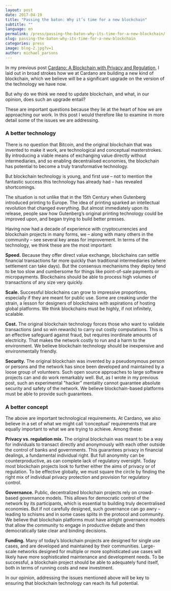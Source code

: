 ```yaml
---
layout: post
date: 2017-04-19
title: "Passing the baton: Why it’s time for a new blockchain"
subtitle: ""
language: en
permalink: /press/passing-the-baton-why-its-time-for-a-new-blockchain/
slug: passing-the-baton-why-its-time-for-a-new-blockchain
categories: press
image: blog-2.jpg?v=1
author: michael_parsons
---
```


In my previous post [Cardano: A Blockchain with Privacy and Regulation](/press/cardano-a-blockchain-with-privacy-and-regulation/), I laid out in broad strokes how we at Cardano are building a new kind of blockchain, which we believe will be a significant upgrade on the version of the technology we have now.

But why do we think we need to update blockchain, and what, in our opinion, does such an upgrade entail?

These are important questions because they lie at the heart of how we are approaching our work<!--break-->. In this post I would therefore like to examine in more detail some of the issues we are addressing.

### A better technology

There is no question that Bitcoin, and the original blockchain that was invented to make it work, are technological and conceptual masterstrokes. By introducing a viable means of exchanging value directly without intermediaries, and so enabling decentralised economies, the blockchain has potential to become a truly transformative technology.

But blockchain technology is young, and first use – not to mention the fantastic success this technology has already had – has revealed shortcomings.

The situation is not unlike that in the 15th Century when Gutenberg introduced printing to Europe. The idea of printing sparked an intellectual revolution that changed everything. But almost immediately upon its release, people saw how Gutenberg’s original printing technology could be improved upon, and began trying to build better presses.

Having now had a decade of experience with cryptocurrencies and blockchain projects in many forms, we – along with many others in the community – see several key areas for improvement. In terms of the technology, we think these are the most important:

**Speed.** Because they offer direct value exchange, blockchains can settle financial transactions far more quickly than traditional intermediaries (where settlement can take days). But the consensus mechanisms they deploy tend to be too slow and cumbersome for things like point-of-sale payments or micropayments. Blockchains should be able to process high volumes of transactions of any size very quickly.

**Scale.** Successful blockchains can grow to impressive proportions, especially if they are meant for public use. Some are creaking under the strain, a lesson for designers of blockchains with aspirations of hosting global platforms. We think blockchains must be highly, if not infinitely, scalable.

**Cost.** The original blockchain technology forces those who want to validate transactions (and so win rewards) to carry out costly computations. This is an effective safeguard against fraud, but requires inordinate amounts of electricity. That makes the network costly to run and a harm to the environment. We believe blockchain technology should be inexpensive and environmentally friendly.

**Security.** The original blockchain was invented by a pseudonymous person or persons and the network has since been developed and maintained by a loose group of volunteers. Such open source approaches to large software projects can and do work remarkably well. But, as I wrote in my previous post, such an experimental "hacker" mentality cannot guarantee absolute security and safety of the network. We believe blockchain-based platforms must be able to provide such guarantees.

### A better concept

The above are important technological requirements. At Cardano, we also believe in a set of what we might call ‘conceptual’ requirements that are equally important to what we are trying to achieve. Among these:

**Privacy vs. regulation mix.** The original blockchain was meant to be a way for individuals to transact directly and anonymously with each other outside the control of banks and governments. This guarantees privacy in financial dealings, a fundamental individual right. But full anonymity can be counterproductive, as can complete lack of regulatory oversight. Today most blockchain projects look to further either the aims of privacy or of regulation. To be effective globally, we must square the circle by finding the right mix of individual privacy protection and provision for regulatory control.

**Governance.** Public, decentralized blockchain projects rely on crowd-based governance models. This allows for democratic control of the network by its participants, which is essential to building truly decentralised economies. But if not carefully designed, such governance can go awry – leading to schisms and in some cases splits in the protocol and community. We believe that blockchain platforms must have airtight governance models that allow the community to engage in productive debate and then democratically take clear and binding decisions.

**Funding.** Many of today’s blockchain projects are designed for single use cases, and are developed and maintained by their communities. Large-scale networks designed for multiple or more sophisticated use cases will likely have more sophisticated maintenance and development needs. To be successful, a blockchain project should be able to adequately fund itself, both in terms of running costs and new investment.

In our opinion, addressing the issues mentioned above will be key to ensuring that blockchain technology can reach its full potential.